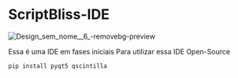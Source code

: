 # ScriptBliss-IDE
![Design_sem_nome__6_-removebg-preview](https://github.com/Luirafa2022/ScriptBliss-IDE/assets/100379672/cc5b4ba7-d04b-4342-86cc-f96cf597ae3b)

Essa é uma IDE em fases iniciais
Para utilizar essa IDE Open-Source
```
pip install pyqt5 qscintilla
```
